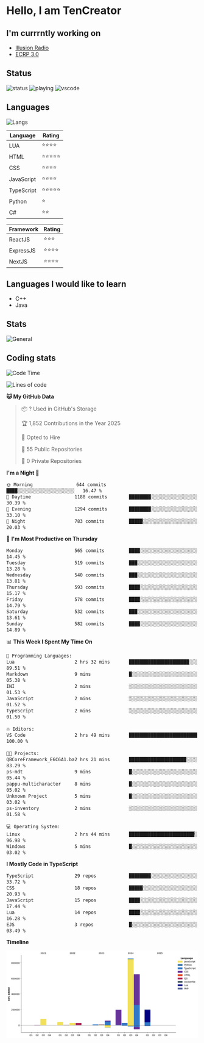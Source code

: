 # Hello, I am TenCreator

## I'm currrntly working on
- [Illusion Radio](https://illusionradio.co.uk/)
- [ECRP 3.0](http://github.com/Emerald-Coast-Roleplay/)

## Status
![status](https://api.statusbadges.me/badge/status/518334475038359555?simple=true&style=for-the-badge)
![playing](https://api.statusbadges.me/badge/playing/518334475038359555?style=for-the-badge)
![vscode](https://api.statusbadges.me/badge/vscode/518334475038359555?style=for-the-badge)

## Languages
![Langs](https://github-readme-stats.vercel.app/api/top-langs/?username=tencreator&layout=compact&theme=radical)


|Language|Rating|
|--------|------|
|LUA|⭐️⭐️⭐️⭐️|
|HTML|⭐️⭐️⭐️⭐️⭐️|
|CSS|⭐️⭐️⭐️⭐️|
|JavaScript|⭐️⭐️⭐️⭐️|
|TypeScript|⭐️⭐️⭐️⭐️⭐️|
|Python|⭐️|
|C#|⭐️⭐️ |

|Framework|Rating|
|--------|------|
|ReactJS|⭐️⭐️⭐|
|ExpressJS|⭐️⭐️⭐️⭐️|
|NextJS|⭐️⭐️⭐⭐️|

## Languages I would like to learn
- C++
- Java

## Stats
![General](https://github-readme-stats.vercel.app/api?username=tencreator&show_icons=true&theme=radical)

## Coding stats

<!--START_SECTION:waka-->
![Code Time](http://img.shields.io/badge/Code%20Time-513%20hrs%2034%20mins-blue)

![Lines of code](https://img.shields.io/badge/From%20Hello%20World%20I%27ve%20Written-2.2%20million%20lines%20of%20code-blue)

**🐱 My GitHub Data** 

> 📦 ? Used in GitHub's Storage 
 > 
> 🏆 1,852 Contributions in the Year 2025
 > 
> 💼 Opted to Hire
 > 
> 📜 55 Public Repositories 
 > 
> 🔑 0 Private Repositories 
 > 
**I'm a Night 🦉** 

```text
🌞 Morning                644 commits         ████░░░░░░░░░░░░░░░░░░░░░   16.47 % 
🌆 Daytime                1188 commits        ████████░░░░░░░░░░░░░░░░░   30.39 % 
🌃 Evening                1294 commits        ████████░░░░░░░░░░░░░░░░░   33.10 % 
🌙 Night                  783 commits         █████░░░░░░░░░░░░░░░░░░░░   20.03 % 
```
📅 **I'm Most Productive on Thursday** 

```text
Monday                   565 commits         ████░░░░░░░░░░░░░░░░░░░░░   14.45 % 
Tuesday                  519 commits         ███░░░░░░░░░░░░░░░░░░░░░░   13.28 % 
Wednesday                540 commits         ███░░░░░░░░░░░░░░░░░░░░░░   13.81 % 
Thursday                 593 commits         ████░░░░░░░░░░░░░░░░░░░░░   15.17 % 
Friday                   578 commits         ████░░░░░░░░░░░░░░░░░░░░░   14.79 % 
Saturday                 532 commits         ███░░░░░░░░░░░░░░░░░░░░░░   13.61 % 
Sunday                   582 commits         ████░░░░░░░░░░░░░░░░░░░░░   14.89 % 
```


📊 **This Week I Spent My Time On** 

```text
💬 Programming Languages: 
Lua                      2 hrs 32 mins       ██████████████████████░░░   89.51 % 
Markdown                 9 mins              █░░░░░░░░░░░░░░░░░░░░░░░░   05.38 % 
INI                      2 mins              ░░░░░░░░░░░░░░░░░░░░░░░░░   01.53 % 
JavaScript               2 mins              ░░░░░░░░░░░░░░░░░░░░░░░░░   01.52 % 
TypeScript               2 mins              ░░░░░░░░░░░░░░░░░░░░░░░░░   01.50 % 

🔥 Editors: 
VS Code                  2 hrs 49 mins       █████████████████████████   100.00 % 

🐱‍💻 Projects: 
QBCoreFramework_E6C6A1.ba2 hrs 21 mins       █████████████████████░░░░   83.29 % 
ps-mdt                   9 mins              █░░░░░░░░░░░░░░░░░░░░░░░░   05.44 % 
pappu-multicharacter     8 mins              █░░░░░░░░░░░░░░░░░░░░░░░░   05.02 % 
Unknown Project          5 mins              █░░░░░░░░░░░░░░░░░░░░░░░░   03.02 % 
ps-inventory             2 mins              ░░░░░░░░░░░░░░░░░░░░░░░░░   01.58 % 

💻 Operating System: 
Linux                    2 hrs 44 mins       ████████████████████████░   96.98 % 
Windows                  5 mins              █░░░░░░░░░░░░░░░░░░░░░░░░   03.02 % 
```

**I Mostly Code in TypeScript** 

```text
TypeScript               29 repos            ████████░░░░░░░░░░░░░░░░░   33.72 % 
CSS                      18 repos            █████░░░░░░░░░░░░░░░░░░░░   20.93 % 
JavaScript               15 repos            ████░░░░░░░░░░░░░░░░░░░░░   17.44 % 
Lua                      14 repos            ████░░░░░░░░░░░░░░░░░░░░░   16.28 % 
EJS                      3 repos             █░░░░░░░░░░░░░░░░░░░░░░░░   03.49 % 
```



**Timeline**

![Lines of Code chart](https://raw.githubusercontent.com/tencreator/tencreator/main/assets/bar_graph.png)


<!--END_SECTION:waka-->
